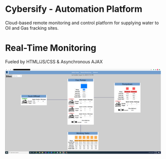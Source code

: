 # Cybersify - Automation Platform
Cloud-based remote monitoring and control platform for supplying water to Oil and Gas fracking sites.
# Real-Time Monitoring
Fueled by HTML/JS/CSS & Asynchronous AJAX

![Alt text](https://github.com/golf-n-code/Cybersify/blob/master/RTDashboard%20Screenshot.png "RT Dashboard")
